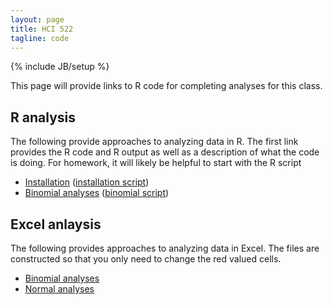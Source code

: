 ```yaml
--- 
layout: page
title: HCI 522
tagline: code
---
```

{% include JB/setup %}

This page will provide links to R code for completing analyses for this class. 

## R analysis

The following provide approaches to analyzing data in R. 
The first link provides the R code and R output as well as a description of what
the code is doing. 
For homework, it will likely be helpful to start with the R script 

- [Installation](installation.html) ([installation script](installation.R))
- [Binomial analyses](binomial.html) ([binomial script](binomial.R))

## Excel anlaysis

The following provides approaches to analyzing data in Excel. 
The files are constructed so that you only need to change the red valued cells. 

- [Binomial analyses](binomial.xlsx)
- [Normal analyses](normal.xlsx)
